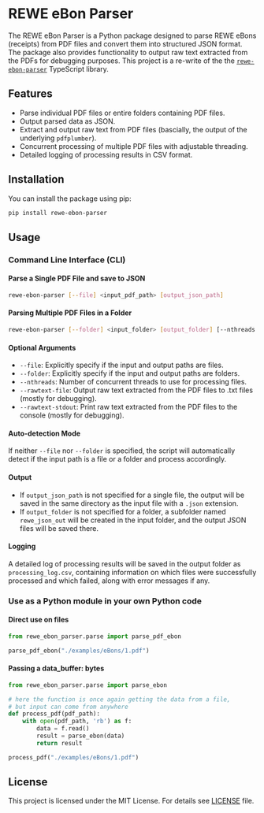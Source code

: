 
# REWE eBon Parser

The REWE eBon Parser is a Python package designed to parse REWE eBons (receipts) from PDF files and convert them into structured JSON format. The package also provides functionality to output raw text extracted from the PDFs for debugging purposes. This project is a re-write of the the [`rewe-ebon-parser`](https://github.com/webD97/rewe-ebon-parser) TypeScript library.

## Features

- Parse individual PDF files or entire folders containing PDF files.
- Output parsed data as JSON.
- Extract and output raw text from PDF files (bascially, the output of the underlying `pdfplumber`).
- Concurrent processing of multiple PDF files with adjustable threading.
- Detailed logging of processing results in CSV format.

## Installation

You can install the package using pip:

```bash
pip install rewe-ebon-parser
```

## Usage

### Command Line Interface (CLI)

#### Parse a Single PDF File and save to JSON

```bash
rewe-ebon-parser [--file] <input_pdf_path> [output_json_path]
```

#### Parsing Multiple PDF Files in a Folder

```bash
rewe-ebon-parser [--folder] <input_folder> [output_folder] [--nthreads <number_of_threads>] 
```

#### Optional Arguments

- `--file`: Explicitly specify if the input and output paths are files.
- `--folder`: Explicitly specify if the input and output paths are folders.
- `--nthreads`: Number of concurrent threads to use for processing files.
- `--rawtext-file`: Output raw text extracted from the PDF files to .txt files (mostly for debugging).
- `--rawtext-stdout`: Print raw text extracted from the PDF files to the console (mostly for debugging).

#### Auto-detection Mode

If neither `--file` nor `--folder` is specified, the script will automatically detect if the input path is a file or a folder and process accordingly.

#### Output

- If `output_json_path` is not specified for a single file, the output will be saved in the same directory as the input file with a `.json` extension.
- If `output_folder` is not specified for a folder, a subfolder named `rewe_json_out` will be created in the input folder, and the output JSON files will be saved there.

#### Logging

A detailed log of processing results will be saved in the output folder as `processing_log.csv`, containing information on which files were successfully processed and which failed, along with error messages if any.


### Use as a Python module in your own Python code

#### Direct use on files

```python
from rewe_ebon_parser.parse import parse_pdf_ebon

parse_pdf_ebon("./examples/eBons/1.pdf")
```

#### Passing a data_buffer: bytes

```python
from rewe_ebon_parser.parse import parse_ebon

# here the function is once again getting the data from a file,
# but input can come from anywhere
def process_pdf(pdf_path):
    with open(pdf_path, 'rb') as f:
        data = f.read()
        result = parse_ebon(data)
        return result

process_pdf("./examples/eBons/1.pdf")
```


## License

This project is licensed under the MIT License. For details see [LICENSE](LICENSE) file.
